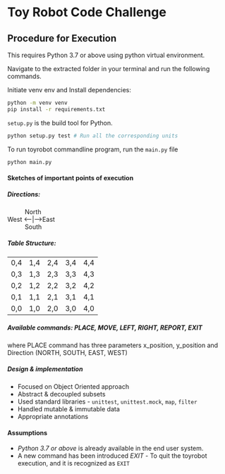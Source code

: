 # Toy Robot Code Challenge

## Procedure for Execution

This requires Python 3.7 or above using python virtual environment.

Navigate to the extracted folder in your terminal and run the following commands.

Initiate venv env and Install dependencies:
```bash
python -m venv venv
pip install -r requirements.txt
```

`setup.py` is the build tool for Python.

```bash
python setup.py test # Run all the corresponding units
```

To run toyrobot commandline program, run the `main.py` file
```bash
python main.py
```

#### Sketches of important points of execution

##### Directions:

&nbsp; &nbsp; &nbsp; &nbsp; &nbsp; North\
West <--|-->East\
&nbsp; &nbsp; &nbsp; &nbsp; &nbsp; South

##### Table Structure:
<table>
  <tr>
    <td>0,4</td>
    <td>1,4</td>
    <td>2,4</td>
    <td>3,4</td>
    <td>4,4</td>
  </tr>
  <tr>
    <td>0,3</td>
    <td>1,3</td>
    <td>2,3</td>
    <td>3,3</td>
    <td>4,3</td>
  </tr>
  <tr>
    <td>0,2</td>
    <td>1,2</td>
    <td>2,2</td>
    <td>3,2</td>
    <td>4,2</td>
  </tr>
   <tr>
    <td>0,1</td>
    <td>1,1</td>
    <td>2,1</td>
    <td>3,1</td>
    <td>4,1</td>
  </tr>
   <tr>
    <td>0,0</td>
    <td>1,0</td>
    <td>2,0</td>
    <td>3,0</td>
    <td>4,0</td>
  </tr>
</table>

##### Available commands: PLACE, MOVE, LEFT, RIGHT, REPORT, EXIT
where PLACE command has three parameters x_position, y_position and Direction (NORTH, SOUTH, EAST, WEST)

##### Design & implementation
- Focused on Object Oriented approach
- Abstract & decoupled subsets
- Used standard libraries - `unittest`, `unittest.mock`, `map`, `filter`
- Handled mutable & immutable data
- Appropriate annotations

#### Assumptions
- *Python 3.7 or above* is already available in the end user system.
- A new command has been introduced *EXIT* - To quit the toyrobot execution, and it is recognized as `EXIT`